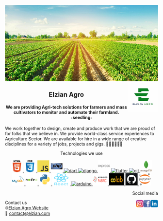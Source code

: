 <!-- <h2> Hi there 👋</h2>
-->
<img src="https://github.com/Elzian-Agro/.github/blob/Master/agri.jpg?raw=true" alt="banner" height="250" width="100%" />
  <a href="https://agro.elzian.com/" target="blank"><img align="right" width="100" src="https://github.com/Elzian-Agro/.github/blob/Master/logo.jpg?raw=true"  /></a>
  <br>
  <h2 align="center"> Elzian Agro </h2>
  <h4 align="center">We are providing Agri-tech solutions for farmers and mass cultivators to monitor and automate their farmland. :seedling: </h4>
  
  We work together to design, create and produce work that we are proud of for folks that we believe in.
  We provide world-class service experiences to Agriculture Sector.
  We are available for hire in a wide range of creative disciplines for a variety of jobs, projects and gigs. :technologist::farmer::mechanic:
  
  <p align="center">
  Technologies we use </p> 
  
   
   <p align="center"> 
  <a href="https://www.w3.org/html/" target="_blank" rel="noreferrer"> <img src="https://raw.githubusercontent.com/devicons/devicon/master/icons/html5/html5-original-wordmark.svg" alt="html5" width="40" height="40"/> </a>
  <a href="https://www.w3schools.com/css/" target="_blank" rel="noreferrer"> <img src="https://raw.githubusercontent.com/devicons/devicon/master/icons/css3/css3-original-wordmark.svg" alt="css3" width="40" height="40"/> </a> 
   <a href="https://developer.mozilla.org/en-US/docs/Web/JavaScript" target="_blank" rel="noreferrer"> <img src="https://raw.githubusercontent.com/devicons/devicon/master/icons/javascript/javascript-original.svg" alt="javascript" width="40" height="40"/> </a> 
  <a href="https://www.php.net" target="_blank" rel="noreferrer"> <img src="https://raw.githubusercontent.com/devicons/devicon/master/icons/php/php-original.svg" alt="php" width="40" height="40"/> </a>
  <a href="https://dart.dev" target="_blank" rel="noreferrer"> <img src="https://www.vectorlogo.zone/logos/dartlang/dartlang-icon.svg" alt="dart" width="40" height="40"/> </a> 
  <a href="https://www.djangoproject.com/" target="_blank" rel="noreferrer"> <img src="https://cdn.worldvectorlogo.com/logos/django.svg" alt="django" width="40" height="40"/> </a> 
  <a href="https://expressjs.com" target="_blank" rel="noreferrer"> <img src="https://raw.githubusercontent.com/devicons/devicon/master/icons/express/express-original-wordmark.svg" alt="express" width="40" height="40"/> </a>
  <a href="https://flutter.dev" target="_blank" rel="noreferrer"> <img src="https://www.vectorlogo.zone/logos/flutterio/flutterio-icon.svg" alt="flutter" width="40" height="40"/> </a>
  <a href="https://git-scm.com/" target="_blank" rel="noreferrer"> <img src="https://www.vectorlogo.zone/logos/git-scm/git-scm-icon.svg" alt="git" width="40" height="40"/> </a>
  <a href="https://www.mongodb.com/" target="_blank" rel="noreferrer"> <img src="https://raw.githubusercontent.com/devicons/devicon/master/icons/mongodb/mongodb-original-wordmark.svg" alt="mongodb" width="40" height="40"/> </a>
  <a href="https://www.mysql.com/" target="_blank" rel="noreferrer"> <img src="https://raw.githubusercontent.com/devicons/devicon/master/icons/mysql/mysql-original-wordmark.svg" alt="mysql" width="40" height="40"/> </a> 
  <a href="https://nodejs.org" target="_blank" rel="noreferrer"> <img src="https://raw.githubusercontent.com/devicons/devicon/master/icons/nodejs/nodejs-original-wordmark.svg" alt="nodejs" width="40" height="40"/> </a>
  <a href="https://www.python.org" target="_blank" rel="noreferrer"> <img src="https://raw.githubusercontent.com/devicons/devicon/master/icons/python/python-original.svg" alt="python" width="40" height="40"/> </a>
  <a href="https://reactjs.org/" target="_blank" rel="noreferrer"> <img src="https://raw.githubusercontent.com/devicons/devicon/master/icons/react/react-original-wordmark.svg" alt="react" width="60" height="40"/> </a> 
   <a href="https://www.arduino.cc/" target="_blank" rel="noreferrer"> <img src="https://cdn.worldvectorlogo.com/logos/arduino-1.svg" alt="arduino" width="40" height="40"/> </a>
<a href="https://www.hyperledger.org/use/fabric" target="_blank" rel="noreferrer"> <img src="https://github.com/Elzian-Agro/.github/blob/Master/download%20(1).png?raw=true" alt="Hyperledger fabric" width="50" height="40"/> </a>   
  <a href="https://colab.org/" target="_blank" rel="noreferrer"> <img src="https://github.com/Elzian-Agro/.github/blob/Master/download%20(2).png?raw=true" alt="colab" width="50" height="40"/> </a> 
   <a href="https://docs.github.com/en/get-started" target="_blank" rel="noreferrer"> <img src="https://github.com/Elzian-Agro/.github/blob/Master/download.jpg?raw=true" alt="github" width="40" height="40"/> </a> 
    <a href="https://jupyter.org/" target="_blank" rel="noreferrer"> <img src="https://github.com/Elzian-Agro/.github/blob/Master/download.png?raw=true" alt="jupyter" width="40" height="40"/> </a> 
</p>

  
  <p align="right">
  Social media </p> 
  <p align="right">
   <a href="https://lk.linkedin.com/company/elzianagro" target="blank"><img align="right" src="https://github.com/Elzian-Agro/.github/blob/Master/linkedin%20(3).png?       raw=true" alt="linkedin" /></a>
   <a href="https://www.facebook.com/ELZIANAGRO" target="blank"><img align="right" src="https://github.com/Elzian-Agro/.github/blob/Master/facebook.png?raw=true"           alt="Facebook" /></a>
   <a href="https://www.instagram.com/elzian.agro/?utm_medium=copy_link" target="blank"><img align="right" src="https://github.com/Elzian-Agro/.github/blob/Master/instagram.png?raw=true" alt="Instagram" /></a>

  </p>
  
  Contact us <br/>
  :globe_with_meridians:[Elzian Agro Website](https://agro.elzian.com/) <br/>
  :e-mail: contact@elzian.com  
 
  


  
<!--

**Here are some ideas to get you started:**

🙋‍♀️ A short introduction - what is your organization all about?
🌈 Contribution guidelines - how can the community get involved?
👩‍💻 Useful resources - where can the community find your docs? Is there anything else the community should know?
🍿 Fun facts - what does your team eat for breakfast?
🧙 Remember, you can do mighty things with the power of [Markdown](https://docs.github.com/github/writing-on-github/getting-started-with-writing-and-formatting-on-github/basic-writing-and-formatting-syntax)
-->
